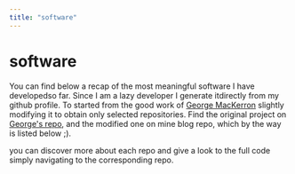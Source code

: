 ```yaml
---
title: "software"
---
```

# software

You can find below a recap of the most meaningful software I have developedso far. Since I am a lazy developer I generate itdirectly from my github profile. To started from the good work of [George MacKerron](http://mackerron.com/home/) slightly modifying it to obtain only selected repositories. Find the original project on [George's repo](https://github.com/jawj/github-widget), and the modified one on mine blog repo, which by the way is listed below ;).

you can discover more about each repo and give a look to the full code simply navigating to the corresponding repo.

